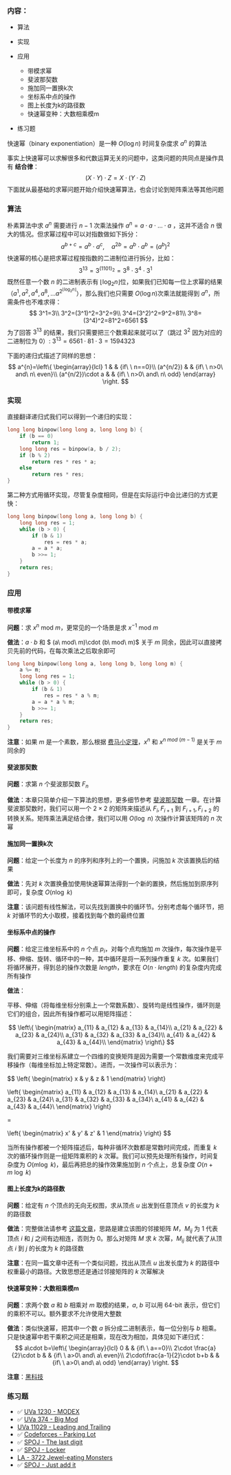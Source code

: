 ### 内容：

- 算法

- 实现

- 应用

  - 带模求幂
  - 斐波那契数
  - 施加同一置换k次
  - 坐标系中点的操作
  - 图上长度为k的路径数
  - 快速幂变种：大数相乘模m

- 练习题

  

快速幂（binary exponentiation）是一种 $O(\log n)$ 时间复杂度求 $a^n$ 的算法

事实上快速幂可以求解很多和代数运算无关的问题中，这类问题的共同点是操作具有 **结合律**：
$$
(X\cdot Y)\cdot Z=X\cdot(Y\cdot Z)
$$
下面就从最基础的求幂问题开始介绍快速幂算法，也会讨论到矩阵乘法等其他问题

### 算法

朴素算法中求 $a^n$ 需要进行 $n-1$ 次乘法操作 $a^n=a\cdot a\cdot \dots \cdot a$ ，这并不适合 $n$ 很大的情况。但求幂过程中可以对指数做如下拆分：
$$
a^{b+c}=a^b\cdot a^c, \quad a^{2b}=a^b\cdot a^b=(a^b)^2
$$
快速幂的核心是把求幂过程按指数的二进制位进行拆分，比如：
$$
3^{13}=3^{(1101)_2}=3^8\cdot 3^4\cdot 3^1
$$
既然任意一个数 $n$ 的二进制表示有 $\lfloor \log_2n\rfloor$位，如果我们已知每一位上求幂的结果（$a^1, a^2, a^4, a^8,\dots a^{2^{\lfloor \log_2 n\rfloor}}$），那么我们也只需要 $O(\log n)$次乘法就能得到 $a^n$，所需条件也不难求得：
$$
3^1=3\\
3^2=(3^1)^2=3^2=9\\
3^4=(3^2)^2=9^2=81\\
3^8=(3^4)^2=81^2=6561
$$
为了回答 $3^{13}$ 的结果，我们只需要把三个数乘起来就可以了（跳过 $3^2$ 因为对应的二进制位为 $0$）: $3^{13}=6561\cdot 81\cdot 3=1594323$

下面的递归式描述了同样的思想：
$$
a^{n}=\left\{
\begin{array}{lcl}
1 & & {if\ \ n==0}\\
(a^{n/2}) & & {if\ \ n>0\ and\ n\ even}\\
(a^{n/2})\cdot a & & {if\ \ n>0\ and\ n\ odd}
\end{array} \right.
$$

### 实现

直接翻译递归式我们可以得到一个递归的实现：

```c++
long long binpow(long long a, long long b) {
    if (b == 0)
        return 1;
    long long res = binpow(a, b / 2);
    if (b % 2)
        return res * res * a;
    else
        return res * res;
}
```

第二种方式用循环实现，尽管复杂度相同，但是在实际运行中会比递归的方式更快：

```c++
long long binpow(long long a, long long b) {
    long long res = 1;
    while (b > 0) {
        if (b & 1)
            res = res * a;
        a = a * a;
        b >>= 1;
    }
    return res;
}
```



### 应用

#### 带模求幂

**问题**：求 $x^n$ mod $m$，更常见的一个场景是求 $x^{-1}$ mod $m$

**做法**：$a\cdot b$ 和 $ (a\ mod\ m)\cdot (b\ mod\ m)$ 关于 $m$ 同余，因此可以直接拷贝先前的代码，在每次乘法之后取余即可

```c++
long long binpow(long long a, long long b, long long m) {
    a %= m;
    long long res = 1;
    while (b > 0) {
        if (b & 1)
            res = res * a % m;
        a = a * a % m;
        b >>= 1;
    }
    return res;
}
```

**注意**：如果 $m$ 是一个素数，那么根据 [费马小定理](https://en.wikipedia.org/wiki/Fermat's_little_theorem)，$x^n$ 和 $x^{n\ mod\ (m-1)}$ 是关于 $m$ 同余的



#### 斐波那契数

**问题**：求第 $n$ 个斐波那契数 $F_n$

**做法**：本章只简单介绍一下算法的思想，更多细节参考 [斐波那契数](https://cp-algorithms.com/algebra/fibonacci-numbers.html) 一章。在计算斐波那契数时，我们可以用一个 $2\times 2$ 的矩阵来描述从  $F_{i}, F_{i+1}$ 到 $F_{i+1}, F_{i+2}$ 的转换关系。矩阵乘法满足结合律，我们可以用 $O(\log\ n)$ 次操作计算该矩阵的 $n$ 次幂



#### 施加同一置换k次

**问题**：给定一个长度为 $n$ 的序列和序列上的一个置换，问施加 $k$ 次该置换后的结果

**做法**：先对 $k$ 次置换叠加使用快速幂算法得到一个新的置换，然后施加到原序列即可，复杂度 $O(n\log\ k)$

**注意**：该问题有线性解法，可以先找到置换中的循环节。分别考虑每个循环节，把 $k$ 对循环节的大小取模，接着找到每个数的最终位置



#### 坐标系中点的操作

**问题**：给定三维坐标系中的 $n$ 个点 $p_i$，对每个点均施加 $m$ 次操作，每次操作是平移、伸缩、旋转、循环中的一种，其中循环是将一系列操作重复 $k$ 次。如果我们将循环展开，得到总的操作次数是 $length$，要求在 $O(n\cdot length)$ 的复杂度内完成所有操作

**做法**：

平移、伸缩（将每维坐标分别乘上一个常数系数）、旋转均是线性操作，循环则是它们的组合，因此所有操作都可以用矩阵描述：

$$
\left\{
 \begin{matrix}
   a_{11} & a_{12} & a_{13} & a_{14}\\
   a_{21} & a_{22} & a_{23} & a_{24}\\
   a_{31} & a_{32} & a_{33} & a_{34}\\
   a_{41} & a_{42} & a_{43} & a_{44}\\
  \end{matrix}
  \right\}
$$

我们需要对三维坐标系建立一个四维的变换矩阵是因为需要一个常数维度来完成平移操作（每维坐标加上特定常数）。进而，一次操作可以表示为：

$$
\left\{
	\begin{matrix}
		x & y & z & 1
	\end{matrix}
\right\}

\left\{
 \begin{matrix}
   a_{11} & a_{12} & a_{13} & a_{14}\\
   a_{21} & a_{22} & a_{23} & a_{24}\\
   a_{31} & a_{32} & a_{33} & a_{34}\\
   a_{41} & a_{42} & a_{43} & a_{44}\\
  \end{matrix}
  \right\}

  = 

  \left\{
	\begin{matrix}
		x' & y' & z' & 1
	\end{matrix}
\right\}
$$

当所有操作都被一个矩阵描述后，每种非循环次数都是常数时间完成，而重复 $k$ 次的循环操作则是一组矩阵乘积的 $k$ 次幂。我们可以预先处理所有操作，时间复杂度为 $O(m\log\ k)$，最后再把总的操作效果施加到 $n$ 个点上，总复杂度 $O(n+m\ \log\ k)$



#### 图上长度为k的路径数

**问题**：给定有 $n$ 个顶点的无向无权图，求从顶点 $u$ 出发到任意顶点 $v$ 的长度为 $k$ 的路径数

**做法**：完整做法请参考 [这篇文章](https://cp-algorithms.com/graph/fixed_length_paths.html)，思路是建立该图的邻接矩阵 $M$，$M_{ij}$ 为 1 代表顶点 $i$ 和 $j$ 之间有边相连，否则为 $0$。那么对矩阵 $M$ 求 $k$ 次幂，$M_{ij}$ 就代表了从顶点 $i$ 到 $j$ 的长度为 $k$ 的路径数

**注意**：在同一篇文章中还有一个类似问题，找出从顶点 $u$ 出发长度为 $k$  的路径中权重最小的路径。大致思想还是通过邻接矩阵的 $k$ 次幂解决



#### 快速幂变种：大数相乘模m

**问题**：求两个数 $a$ 和 $b$ 相乘对 $m$ 取模的结果，$a,\ b$ 可以用 64-bit 表示，但它们的乘积不可以。额外要求不允许使用大整数

**做法**：类似快速幂，把其中一个数 $a$ 拆分成二进制表示，每一位分别与 $b$ 相乘。只是快速幂中若干乘积之间还是相乘，现在改为相加，具体见如下递归式：
$$
a\cdot b=\left\{
\begin{array}{lcl}
0 & & {if\ \ a==0}\\
2\cdot \frac{a}{2}\cdot b & & {if\ \ a>0\ and\ a\ even}\\
2\cdot\frac{a-1}{2}\cdot b+b & & {if\ \ a>0\ and\ a\ odd}
\end{array} \right.
$$

**注意**：[黑科技](https://cs.stackexchange.com/questions/77016/modular-multiplication)



### 练习题

- ✅ [UVa 1230 - MODEX](http://uva.onlinejudge.org/index.php?option=com_onlinejudge&Itemid=8&category=24&page=show_problem&problem=3671)
- ✅ [UVa 374 - Big Mod](http://uva.onlinejudge.org/index.php?option=com_onlinejudge&Itemid=8&category=24&page=show_problem&problem=310)
- [UVa 11029 - Leading and Trailing](https://uva.onlinejudge.org/index.php?option=onlinejudge&page=show_problem&problem=1970)
- ✅ [Codeforces - Parking Lot](http://codeforces.com/problemset/problem/630/I)
- ✅ [SPOJ - The last digit](http://www.spoj.com/problems/LASTDIG/)
- ✅ [SPOJ - Locker](http://www.spoj.com/problems/LOCKER/)
- [LA - 3722 Jewel-eating Monsters](https://icpcarchive.ecs.baylor.edu/index.php?option=com_onlinejudge&Itemid=8&page=show_problem&problem=1723)
- ✅ [SPOJ - Just add it](http://www.spoj.com/problems/ZSUM/)


